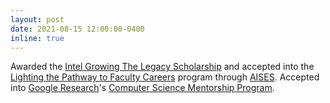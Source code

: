```yaml
---
layout: post
date: 2021-08-15 12:00:00-0400
inline: true
---
```


Awarded the [Intel Growing The Legacy Scholarship][Intel] and accepted into the [Lighting the Pathway to Faculty Careers][LTP] program through [AISES][AISES].
Accepted into [Google Research][GR]'s [Computer Science Mentorship Program][CSRMP].

[Intel]: https://www.aises.org/scholarships/intel-growing-legacy-scholarship-2022-2023
[LTP]: https://www.aises.org/content/lighting-pathway
[AISES]: https://www.aises.org/about
[GR]: https://research.google/
[CSRMP]: https://research.google/outreach/csrmp/
